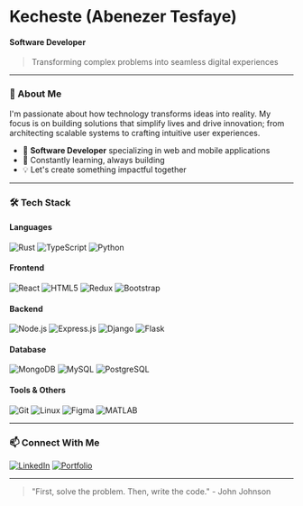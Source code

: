 # Kecheste (Abenezer Tesfaye)
#### **Software Developer**

> Transforming complex problems into seamless digital experiences

---

### 🚀 About Me

I'm passionate about how technology transforms ideas into reality. My focus is on building solutions that simplify lives and drive innovation; from architecting scalable systems to crafting intuitive user experiences.

- 🔭 **Software Developer** specializing in web and mobile applications
- 🌱 Constantly learning, always building
- 💡 Let's create something impactful together

---

### 🛠️ Tech Stack

#### Languages
![Rust](https://img.shields.io/badge/Rust-000000?style=for-the-badge&logo=rust&logoColor=white)
![TypeScript](https://img.shields.io/badge/TypeScript-F7DF1E?style=for-the-badge&logo=typescript&logoColor=black)
![Python](https://img.shields.io/badge/Python-FFD43B?style=for-the-badge&logo=python&logoColor=blue)

#### Frontend
![React](https://img.shields.io/badge/React-20232A?style=for-the-badge&logo=react&logoColor=61DAFB)
![HTML5](https://img.shields.io/badge/HTML5-E34F26?style=for-the-badge&logo=html5&logoColor=white)
![Redux](https://img.shields.io/badge/Redux-593D88?style=for-the-badge&logo=redux&logoColor=white)
![Bootstrap](https://img.shields.io/badge/Bootstrap-563D7C?style=for-the-badge&logo=bootstrap&logoColor=white)

#### Backend
![Node.js](https://img.shields.io/badge/Node.js-339933?style=for-the-badge&logo=nodedotjs&logoColor=white)
![Express.js](https://img.shields.io/badge/Express.js-000000?style=for-the-badge&logo=express&logoColor=white)
![Django](https://img.shields.io/badge/Django-092E20?style=for-the-badge&logo=django&logoColor=green)
![Flask](https://img.shields.io/badge/Flask-000000?style=for-the-badge&logo=flask&logoColor=white)

#### Database
![MongoDB](https://img.shields.io/badge/MongoDB-4EA94B?style=for-the-badge&logo=mongodb&logoColor=white)
![MySQL](https://img.shields.io/badge/MySQL-005C84?style=for-the-badge&logo=mysql&logoColor=white)
![PostgreSQL](https://img.shields.io/badge/PostgreSQL-005C84?style=for-the-badge&logo=postgresql&logoColor=white)

#### Tools & Others
![Git](https://img.shields.io/badge/Git-F05032?style=for-the-badge&logo=git&logoColor=white)
![Linux](https://img.shields.io/badge/Linux-FCC624?style=for-the-badge&logo=linux&logoColor=black)
![Figma](https://img.shields.io/badge/Figma-F24E1E?style=for-the-badge&logo=figma&logoColor=white)
![MATLAB](https://img.shields.io/badge/MATLAB-orange?style=for-the-badge&logo=mathworks&logoColor=white)

---

### 📫 Connect With Me

[![LinkedIn](https://img.shields.io/badge/LinkedIn-0077B5?style=for-the-badge&logo=linkedin&logoColor=white)](https://linkedin.com/in/abenezer-tesfaye)
[![Portfolio](https://img.shields.io/badge/Portfolio-000000?style=for-the-badge&logo=vercel&logoColor=white)](https://kecheste.vercel.app)

---

> "First, solve the problem. Then, write the code." - John Johnson
